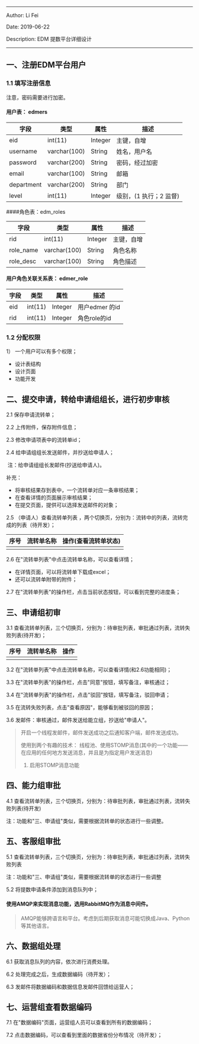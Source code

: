 ----

Author: Li Fei

Date: 2019-06-22

Description: EDM 提数平台详细设计

---

##  一、注册EDM平台用户

### 1.1 填写注册信息

注意，密码需要进行加密。

#### 用户表： edmers

| 字段       | 类型         | 属性    | 描述                   |
| ---------- | ------------ | ------- | ---------------------- |
| eid        | int(11)      | Integer | 主键，自增             |
| username   | varchar(100) | String  | 姓名，用户名           |
| password   | varchar(200) | String  | 密码，经过加密         |
| email      | varchar(100) | String  | 邮箱                   |
| department | varchar(200) | String  | 部门                   |
| level      | int(11)      | Integer | 级别，(1 执行；2 监督) |



####角色表：edm_roles

| 字段      | 类型         | 属性    | 描述       |
| --------- | ------------ | ------- | ---------- |
| rid       | int(11)      | Integer | 主键，自增 |
| role_name | varchar(100) | String  | 角色名称   |
| role_desc | varchar(100) | String  | 角色描述   |



#### 用户角色关联关系表：  edmer_role

| 字段 | 类型    | 属性    | 描述           |
| ---- | ------- | ------- | -------------- |
| eid  | int(11) | Integer | 用户edmer 的id |
| rid  | int(11) | Integer | 角色role的id   |

### 1.2 分配权限

1） 一个用户可以有多个权限；



- 设计表结构
- 设计页面
- 功能开发

## 二、提交申请，转给申请组组长，进行初步审核

2.1 保存申请流转单；

2.2 上传附件，保存附件信息；

2.3 修改申请项表中的流转单id；

2.4 给申请组组长发送邮件，并抄送给申请人；

​     注：给申请组组长发邮件(抄送给申请人)。

补充：

- 将审核结果存到表中，一个流转单对应一条审核结果；
- 在查看详情的页面展示审核结果；
- 在提交页面，提供可以选择发送邮件的对象；

2.5 （申请人）查看流转单列表 ，两个切换页，分别为：流转中的列表，流转完成的列表（待开发）；

| 序号 | 流转单名称 | 操作(查看流转单状态) |
| ---- | ---------- | -------------------- |
|      |            |                      |

2.6 在"流转单列表"中点击流转单名称，可以查看详情；

- 在详情页面，可以将流转单下载成excel；
- 还可以流转单附带的附件；

2.7 在"流转单列表"的操作栏，点击当前状态按钮，可以看到完整的进度条；



## 三、申请组初审

3.1 查看流转单列表，三个切换页，分别为：待审批列表，审批通过列表，流转失败列表(待开发)；

| 序号 | 流转单名称 | 操作 |
| ---- | ---------- | ---- |
|      |            |      |

3.2 在"流转单列表"中点击流转单名称，可以查看详情(和2.6功能相同)；

3.3 在"流转单列表"的操作栏，点击"同意"按钮，填写备注，审核通过；

3.4 在"流转单列表"的操作栏，点击"驳回"按钮，填写备注，驳回申请；

3.5 在流转失败列表，点击"查看原因"，能够看到被驳回的原因；

3.6 发邮件：审核通过，邮件发送给能立组，抄送给"申请人"。

> 开启一个线程发邮件，邮件发送成功之后通知客户端，邮件发送成功。
>
> 使用到两个有趣的技术： 线程池、使用STOMP消息(其中的一个功能——在应用的任何地方发送消息，并且是为指定用户发送消息)
>
> 1. 启用STOMP消息功能



## 四、能力组审批

4.1 查看流转单列表，三个切换页，分别为：待审批列表，审批通过列表，流转失败列表(待开发)

注：功能和"三、申请组"类似，需要根据流转单的状态进行一些调整。





## 五、客服组审批

5.1 查看流转单列表，三个切换页，分别为：待审批列表，审批通过列表，流转失败列表

注：功能和"三、申请组"类似，需要根据流转单的状态进行一些调整

5.2 将提数申请条件添加到消息队列中；

#### 使用AMQP来实现消息功能，选用RabbitMQ作为消息中间件。

> AMQP能够跨语言和平台。考虑到后期获取消息可能切换成Java、Python等其他语言。



## 六、数据组处理

6.1 获取消息队列的内容，依次进行消费处理。

6.2 处理完成之后，生成数据编码（待开发）；

6.3 发邮件将数据编码和数据信息发邮件回馈给运营人；



## 七、运营组查看数据编码

7.1 在"数据编码"页面，运营组人员可以查看到所有的数据编码；

7.2 点击数据编码，可以查看到里面的数据省份分布情况（待开发）；





